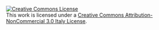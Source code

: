 <a rel="license" href="http://creativecommons.org/licenses/by-nc/3.0/it/"><img alt="Creative Commons License" style="border-width:0" src="https://i.creativecommons.org/l/by-nc/3.0/it/88x31.png" /></a><br />This work is licensed under a <a rel="license" href="http://creativecommons.org/licenses/by-nc/3.0/it/">Creative Commons Attribution-NonCommercial 3.0 Italy License</a>.